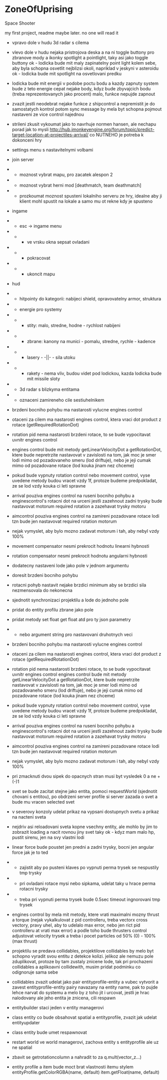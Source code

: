 ZoneOfUprising
==============

Space Shooter

my first project, readme maybe later. no one will read it






- vpravo dole v hudu 3d radar s cilema
- vlevo dole v hudu nejaka pristrojova deska a na ni toggle buttony pro zbranove mody
a ikonky spotlight a pointlight, taky asi jako toggle buttony
ok - lodicka bude mit maly zapinatelny point light kolem sebe, aby byla schopna
osvetlit nejblizsi okoli, napriklad v jeskyni v asteroidu
ok - lodicka bude mit spotlight na osvetlovani predku
- lodicka bude mit energii v podobe poctu bodu a kazdy zapnuty system bude z teto energie
cepat nejake body, kdyz bude zbyvajcich bodu (treba reprezentovanych jako procent) malo,
funkce nepujde zapnout
- zvazit jestli neodebrat nejake funkce z shipcontrol a nepremistit je do samostatych kontrol
potom sync message by mela byt schopna pojmout nastaveni ze vice control najednou
- strileni zkusit vykoumat jako to navrhuje normen hansen, ale nechapu porad jak to mysli
http://hub.jmonkeyengine.org/forum/topic/predict-target-location-at-projectiles-arrival/
co NUTNEHO je potreba k dokonceni hry
- settings menu s nastavitelnymi volbami
- join server
- - moznost vybrat mapu, pro zacatek alespon 2
- - moznost vybrat herni mod [deathmatch, team deathmatch]
- - prozkoumat moznost spusteni lokalniho serveru ze hry, idealne aby ji klient mohl spustit na lokale a samo mu ot rekne kdy je spusteno
- ingame
- - esc -> ingame menu
- - - ve vrsku okna sepsat ovladani
- - - pokracovat
- - - ukoncit mapu
- hud
- - hitpointy do kategorii: nabijeci shield, opravovatelny armor, struktura
- - energie pro systemy
- - - stity: malo, stredne, hodne - rychlost nabijeni
- - - zbrane: kanony na munici - pomalu, stredne, rychle - kadence
- - - lasery - -||- - sila utoku
- - - rakety - nema vliv, budou videt pod lodickou, kazda lodicka bude mit missile sloty
- - 3d radar s blizkyma entitama
- - oznaceni zamireneho cile sestiuhelnikem



- brzdeni bocniho pohybu ma nastarosti vylucne engines control
- otaceni za cilem ma nastarosti engines control, ktera vraci dot product z rotace (getRequiredRotationDot)
- rotation pid nema nastarosti brzdeni rotace, to se bude vypocitavat uvnitr engines control
- engines control bude mit metody getLinearVelocityDot a getRotationDot, ktere bude nepretrzite nastavovat
v zavislosti na tom, jak moc je smer lodi mimo od pozadovaneho smeru (lod driftuje),
nebo je jeji cumak mimo od pozadovane rotace (lod kouka jinam nez chceme)
- pokud bude vypnuty rotation control nebo movement control, vyse uvedene metody budou vracet
vzdy 1f, protoze budeme predpokladat, ze se lod vzdy kouka ci leti spravne
- arrival pouziva engines control na ruseni bocniho pohybu a enginescontrol's
rotacni dot na urceni jestli zazehnout zadni trysky
bude nastavovat motorum required rotation a zazehavat trysky motoru
- aimcontrol pouziva engines control na zamireni pozadovane rotace lodi
tzn bude jen nastavovat required rotation motorum
- nejak vymyslet, aby bylo mozno zadavat motorum i tah, aby nebyl vzdy 100%
- movement compensator nesmi prekrocit hodnotu linearni hybnosti
- rotation compensator nesmi prekrocit hodnotu angularni hybnosti
- dodatecny nastaveni lode jako pole v jednom argumentu
- doresit brzdeni bocniho pohybu
- rotacni pohyb nastavit nejake brzdici minimum aby se brzdici sila nezmensovala do nekonecna
- sjednotit synchronizaci projektilu a lode do jednoho pole
- pridat do entity profilu zbrane jako pole
- pridat metody set float get float atd pro ty json parametry
- - nebo argument string pro nastavovani druhotnych veci



- brzdeni bocniho pohybu ma nastarosti vylucne engines control
- otaceni za cilem ma nastarosti engines control, ktera vraci dot product z rotace (getRequiredRotationDot)
- rotation pid nema nastarosti brzdeni rotace, to se bude vypocitavat uvnitr engines control
engines control bude mit metody getLinearVelocityDot a getRotationDot, ktere bude nepretrzite nastavovat
v zavislosti na tom, jak moc je smer lodi mimo od pozadovaneho smeru (lod driftuje),
nebo je jeji cumak mimo od pozadovane rotace (lod kouka jinam nez chceme)
- pokud bude vypnuty rotation control nebo movement control, vyse uvedene metody budou vracet
vzdy 1f, protoze budeme predpokladat, ze se lod vzdy kouka ci leti spravne
- arrival pouziva engines control na ruseni bocniho pohybu a enginescontrol's
rotacni dot na urceni jestli zazehnout zadni trysky
bude nastavovat motorum required rotation a zazehavat trysky motoru
- aimcontrol pouziva engines control na zamireni pozadovane rotace lodi
tzn bude jen nastavovat required rotation motorum
- nejak vymyslet, aby bylo mozno zadavat motorum i tah, aby nebyl vzdy 100%
- pri zmacknuti dvou sipek do opacnych stran musi byt vysledek 0 a ne +(-)1
- svet se bude zacitat stejne jako entita, pomoci requestWorld (sjednotit chovani s entitou),
po obdrzeni server profile si server zazada o svet a bude mu vracen selected svet
- v severovy konzoly udelat prikaz na vypsani dostupnych svetu a prikaz na nacteni sveta
- nejdriv asi reloadovani sveta kopne vsechny entity, ale mohlo by jim to zobrazit loading
a nacit rovnou jiny svet taky
ok - kdyz mam malo hp, pustit sirenu, jen na svy vlastni lodi
- linear force bude poustet jen predni a zadni trysky, bocni jen angular force jak je to ted
- - zajistit aby po pusteni klaves po vypnuti perma trysek se nespustily tmp trysky
- - pri ovladani rotace mysi nebo sipkama, udelat taky u hrace perma rotacni trysky
- - treba pri vypnuti perma trysek bude 0.5sec timeout ingnorovani tmp trysek
- engines control by mela mit metody, ktere vrati maximalni mozny thrust a torque (nejak
vykalkulovat z pid controlleru, treba vectorx cross vectory, pravy uhel, aby to udelalo max error,
nebo jen rict pid controlleru at vrati max error)
a podle toho bude thrusters control adjustovat velocity trysek
a treba i pocet particles od 50% (0) - 100% (max thrust)
- projektilu se predava collidables, projektilove collidables by melo byt schopno vyradit
svou entitu z detekce kolizi. jelikoz ale nemuzu pole zduplikovat, protoze by tam zustaly
znicene lode, tak pri prochazeni collidables a aplikoavni collidewith, musim pridat podminku
co odignoruje sama sebe
- collidables zvazit udelat jako pair entityprofile-entity a vubec vytvorit a zavest
entityprofile-entity pairy navazany na entity name, pak to pujde lehce narvat do systemu
a melo by z toho jit i urcovat, jestli je hrac nalodovany ale jeho entita je znicena,
cili respawn
- entitybuilder staci jeden v entity managerovi
- class entity co bude obsahovat spatial a entityprofile, zvazit jak udelat entityupdater
- class entity bude umet respawnovat
- restart world ve world managerovi, zachova entity s entityprofile ale uz ne spatial
- zbavit se getrotationcolumn a nahradit to za q.mult(vector_z...)
- entity profile a item bude moct brat vlastnosti itemu stylem
entityProfile.getColorRGBA(name, default) item.getFloat(name, default)
